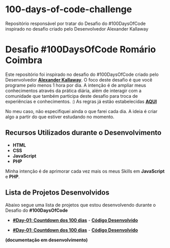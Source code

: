 # 100-days-of-code-challenge

Repositório responsável por tratar do Desafio do #100DaysOfCode inspirado no desafio criado pelo Desenvolvedor Alexander Kallaway

# Desafio #100DaysOfCode Romário Coimbra

Este repositório foi inspirado no desafio do #100DaysOfCode criado pelo Desenvolvedor **[Alexander Kallaway](https://twitter.com/ka11away)**.
O foco deste desafio é que você programe pelo menos 1 hora por dia.
A intenção é de ampliar meus conhecimentos através da prática diária, além de interagir com a comunidade que também participa deste desafio para troca de experiências e conhecimentos. :)
As regras já estão estabelecidas **[AQUI](https://github.com/kallaway/100-days-of-code/blob/master/intl/pt-br/LEIAME.md)**

No meu caso, não especifiquei ainda o que farei cada dia. A ideia é criar algo a partir do que estiver estudando no momento.

## Recursos Utilizados durante o Desenvolvimento

- **HTML**
- **CSS**
- **JavaScript**
- **PHP**

Minha intenção é de aprimorar cada vez mais os meus Skills em **JavaScript** e **PHP**.

## Lista de Projetos Desenvolvidos

Abaixo segue uma lista de projetos que estou desenvolvendo durante o Desafio do **#100DaysOfCode**

- **[#Day-01: Countdown dos 100 dias](https://romariocoimbrac.github.io/100-days-of-code-challenge/src/day-001-Countdown/)** - **[Código Desenvolvido](https://github.com/romariocoimbrac/100-days-of-code-challenge/tree/master/src/day-001-Countdown)**

- **[#Day-01: Countdown dos 100 dias](https://romariocoimbrac.github.io/100-days-of-code-challenge/src/day-002-IMC-calc/)** - **[Código Desenvolvido](https://github.com/romariocoimbrac/100-days-of-code-challenge/tree/master/src/day-002-IMC-calc)**

**(documentação em desenvolvimento)**
